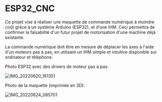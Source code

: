 # ESP32_CNC

  Ce projet vise à réaliser une maquette de commande numérique à moindre coût grâce à un système Arduino (ESP32), et d’une IHM.
  Ceci permettra de confirmer la faisabilité d'un futur projet de motorisation d'une machine déjà existante.

  La commande numérique doit être en mesure de déplacer les axes à l'aide d'un moteurs pas à pas, en utilisant un
IHM simple et intuitive disponible sur ordinateur et téléphone.

  Photo ESP32 avec des drivers de moteur pas à pas: 
  
![IMG_20220620_161351](https://user-images.githubusercontent.com/97355798/209392763-e80b62c1-768c-4290-8ee3-4eae6b2d30df.jpg)

  Photo de la maquette (imprimée en 3D):
  
![IMG_20220624_085701](https://user-images.githubusercontent.com/97355798/209392851-01b5d919-2938-4f78-bb9d-2e3d536a6daf.jpg)
